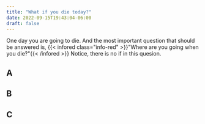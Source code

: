 ```yaml
---
title: "What if you die today?"
date: 2022-09-15T19:43:04-06:00
draft: false
---
```

One day you are going to die. And the most important question that should be answered is, {{< infored class="info-red" >}}"Where are you going when you die?"{{< /infored >}} Notice, there is no if in this quesion.

## A
## B
## C
